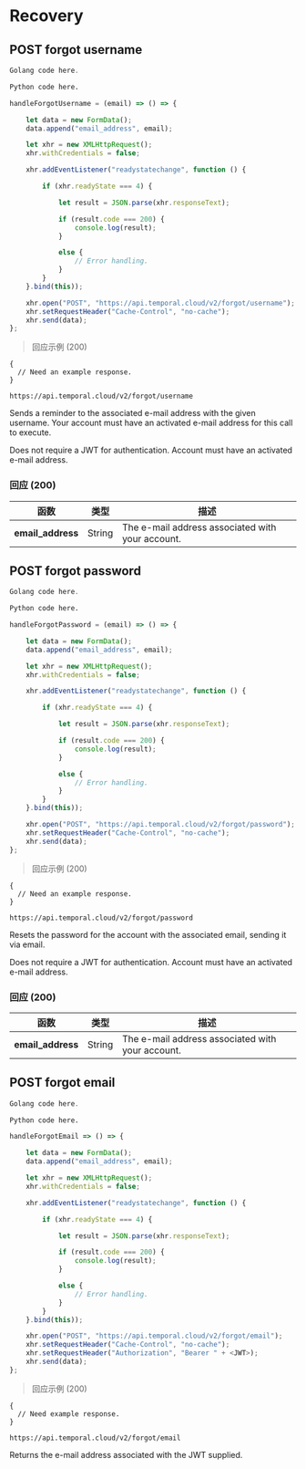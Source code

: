 # Recovery

## POST forgot username

```go
Golang code here.
```

```python
Python code here.
```

```javascript
handleForgotUsername = (email) => () => {

    let data = new FormData();
    data.append("email_address", email);

    let xhr = new XMLHttpRequest();
    xhr.withCredentials = false;

    xhr.addEventListener("readystatechange", function () {

        if (xhr.readyState === 4) {

            let result = JSON.parse(xhr.responseText);

            if (result.code === 200) {
                console.log(result);
            }

            else {
                // Error handling.
            }
        }
    }.bind(this));

    xhr.open("POST", "https://api.temporal.cloud/v2/forgot/username");
    xhr.setRequestHeader("Cache-Control", "no-cache");
    xhr.send(data);
};
```

> 回应示例 (200)

```
{
  // Need an example response.
}
```

`https://api.temporal.cloud/v2/forgot/username`

Sends a reminder to the associated e-mail address with the given username. Your account must have an activated e-mail address for this call to execute.

<aside class="success">
Does not require a JWT for authentication. Account must have an activated e-mail address.
</aside>

### 回应 (200)

| 函数 | 类型 | 描述
|-----------|------|-------------
| <b>email_address</b> | String | The e-mail address associated with your account.

## POST forgot password

```go
Golang code here.
```

```python
Python code here.
```

```javascript
handleForgotPassword = (email) => () => {

    let data = new FormData();
    data.append("email_address", email);

    let xhr = new XMLHttpRequest();
    xhr.withCredentials = false;

    xhr.addEventListener("readystatechange", function () {

        if (xhr.readyState === 4) {

            let result = JSON.parse(xhr.responseText);

            if (result.code === 200) {
                console.log(result);
            }

            else {
                // Error handling.
            }
        }
    }.bind(this));

    xhr.open("POST", "https://api.temporal.cloud/v2/forgot/password");
    xhr.setRequestHeader("Cache-Control", "no-cache");
    xhr.send(data);
};
```

> 回应示例 (200)

```
{
  // Need an example response.
}
```

`https://api.temporal.cloud/v2/forgot/password`

Resets the password for the account with the associated email, sending it via email.

<aside class="success">
Does not require a JWT for authentication. Account must have an activated e-mail address.
</aside>

### 回应 (200)

| 函数 | 类型 | 描述
|-----------|------|-------------
| <b>email_address</b> | String | The e-mail address associated with your account.

## POST forgot email

```go
Golang code here.
```

```python
Python code here.
```

```javascript
handleForgotEmail => () => {

    let data = new FormData();
    data.append("email_address", email);

    let xhr = new XMLHttpRequest();
    xhr.withCredentials = false;

    xhr.addEventListener("readystatechange", function () {

        if (xhr.readyState === 4) {

            let result = JSON.parse(xhr.responseText);

            if (result.code === 200) {
                console.log(result);
            }

            else {
                // Error handling.
            }
        }
    }.bind(this));

    xhr.open("POST", "https://api.temporal.cloud/v2/forgot/email");
    xhr.setRequestHeader("Cache-Control", "no-cache");
    xhr.setRequestHeader("Authorization", "Bearer " + <JWT>);
    xhr.send(data);
};
```

> 回应示例 (200)

```
{
  // Need example response.
}
```

`https://api.temporal.cloud/v2/forgot/email`

Returns the e-mail address associated with the JWT supplied.